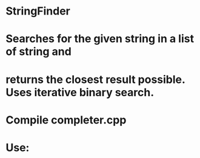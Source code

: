 # StringFinder

# Searches for the given string in a list of string and
# returns the closest result possible. Uses iterative binary search.
# Compile completer.cpp
# Use: <filename> <inputfile>